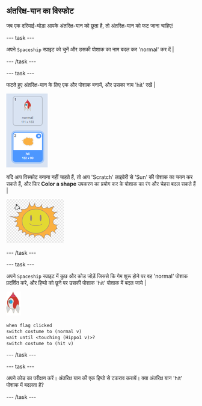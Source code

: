 ## अंतरिक्ष-यान का विस्फोट

जब एक दरियाई-घोड़ा आपके अंतरिक्ष-यान को छूता है, तो अंतरिक्ष-यान को फट जाना चाहिए!

\--- task \---

अपने `Spaceship` स्प्राइट को चुनें और उसकी पोशाक का नाम बदल कर 'normal' कर दें |

\--- /task \---

\--- task \---

फटते हुए अंतरिक्ष-यान के लिए एक और पोशाक बनायें, और उसका नाम 'hit' रखें |

![स्क्रीनशॉट](images/invaders-spaceship-costumes.png)

यदि आप विस्फोट बनाना नहीं चाहते हैं, तो आप 'Scratch' लाइब्रेरी से 'Sun' की पोशाक का चयन कर सकते हैं, और फिर **Color a shape** उपकरण का प्रयोग कर के पोशाक का रंग और चेहरा बदल सकते हैं |

![स्क्रीनशॉट](images/invaders-sun.png)

\--- /task \---

\--- task \---

अपने `Spaceship` स्प्राइट में कुछ और कोड जोड़ें जिससे कि गेम शुरू होने पर वह 'normal' पोशाक प्रदर्शित करे, और हिप्पो को छूने पर उसकी पोशाक 'hit' पोशाक में बदल जाये |

![रॉकेट स्प्राइट](images/rocket-sprite.png)

```blocks3
when flag clicked
switch costume to (normal v)
wait until <touching (Hippo1 v)>?
switch costume to (hit v)
```

\--- /task \---

\--- task \---

अपने कोड का परीक्षण करें। अंतरिक्ष यान की एक हिप्पो से टकराव करायें। क्या अंतरिक्ष यान 'hit' पोशाक में बदलता है?

\--- /task \---